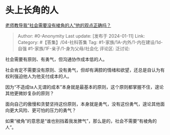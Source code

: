 # 头上长角的人
[老师教导我“社会需要没有棱角的人”他的观点正确吗？](https://www.zhihu.com/question/536527305/answer/3358690245)

> Author: #0-Anonymity
> Last update: [发布于 2024-01-11]
> Link:
> Category: #【答集】/04-社科答集
> Tag: #1-家族/1A-内外/1-内在建设/1d-自强 #1-家族/1F-亲子/1-身为父母/社会化 
> 评论区:
> 泛讨论:

社会需要有原则、有勇气，但沟通协作成本低的人。

社会肯定不需要没有原则、没有勇气，但却有满腔的情绪和欲望，还总是自认为有权利强迫他人为他支付成本的人。

因为“不造成ta人无谓的成本”本身就是最基本的原则，这个原则都掌握不住，遑论其他更微妙复杂的原则？

面向自己的傲慢和贪婪坚持这份原则，本身就是勇气，没有这份勇气，遑论其他面向更大风险、更可怕的压力的勇气？

如果“棱角”的意思是“谁也别挡着我发脾气”，那么是的，社会不需要“有棱角的人”。
